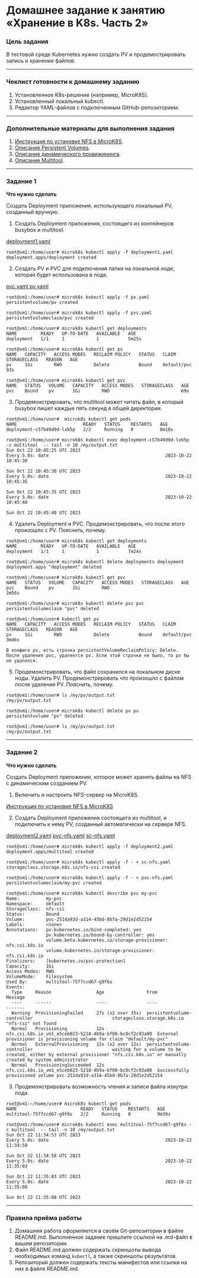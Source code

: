 # Домашнее задание к занятию «Хранение в K8s. Часть 2»

### Цель задания

В тестовой среде Kubernetes нужно создать PV и продемострировать запись и хранение файлов.

------

### Чеклист готовности к домашнему заданию

1. Установленное K8s-решение (например, MicroK8S).
2. Установленный локальный kubectl.
3. Редактор YAML-файлов с подключенным GitHub-репозиторием.

------

### Дополнительные материалы для выполнения задания

1. [Инструкция по установке NFS в MicroK8S](https://microk8s.io/docs/nfs). 
2. [Описание Persistent Volumes](https://kubernetes.io/docs/concepts/storage/persistent-volumes/). 
3. [Описание динамического провижининга](https://kubernetes.io/docs/concepts/storage/dynamic-provisioning/). 
4. [Описание Multitool](https://github.com/wbitt/Network-MultiTool).

------

### Задание 1

**Что нужно сделать**

Создать Deployment приложения, использующего локальный PV, созданный вручную.

1. Создать Deployment приложения, состоящего из контейнеров busybox и multitool.

[deployment1.yaml]()

```
root@vm1:/home/user# microk8s kubectl apply -f deployment1.yaml
deployment.apps/deployment created
```
2. Создать PV и PVC для подключения папки на локальной ноде, которая будет использована в поде.

[pvc.yaml ]()
[pv.yaml ]()

```
root@vm1:/home/user# microk8s kubectl apply -f pv.yaml
persistentvolume/pv created

root@vm1:/home/user# microk8s kubectl apply -f pvc.yaml
persistentvolumeclaim/pvc created

root@vm1:/home/user# microk8s kubectl get deployments
NAME         READY   UP-TO-DATE   AVAILABLE   AGE
deployment   1/1     1            1           5m25s

root@vm1:/home/user# microk8s kubectl get pv
NAME   CAPACITY   ACCESS MODES   RECLAIM POLICY   STATUS   CLAIM         STORAGECLASS   REASON   AGE
pv     1Gi        RWO            Delete           Bound    default/pvc                           93s

root@vm1:/home/user# microk8s kubectl get pvc
NAME   STATUS   VOLUME   CAPACITY   ACCESS MODES   STORAGECLASS   AGE
pvc    Bound    pv       1Gi        RWO                           69s
```
3. Продемонстрировать, что multitool может читать файл, в который busybox пишет каждые пять секунд в общей директории.

```
root@vm1:/home/user#  microk8s kubectl get pods
NAME                         READY   STATUS    RESTARTS   AGE
deployment-c57b49d9d-lxb5p   2/2     Running   0          6m18s

root@vm1:/home/user# microk8s kubectl exec deployment-c57b49d9d-lxb5p -c multitool  -- tail -n 10 /my/output.txt
Sun Oct 22 10:45:25 UTC 2023
Every 5.0s: date                                            2023-10-22 10:45:30

Sun Oct 22 10:45:30 UTC 2023
Every 5.0s: date                                            2023-10-22 10:45:35

Sun Oct 22 10:45:35 UTC 2023
Every 5.0s: date                                            2023-10-22 10:45:40

Sun Oct 22 10:45:40 UTC 2023
```
4. Удалить Deployment и PVC. Продемонстрировать, что после этого произошло с PV. Пояснить, почему.
```
root@vm1:/home/user# microk8s kubectl get deployments
NAME         READY   UP-TO-DATE   AVAILABLE   AGE
deployment   1/1     1            1           7m24s

root@vm1:/home/user# microk8s kubectl delete deployments deployment
deployment.apps "deployment" deleted

root@vm1:/home/user# microk8s kubectl get pvc
NAME   STATUS   VOLUME   CAPACITY   ACCESS MODES   STORAGECLASS   AGE
pvc    Bound    pv       1Gi        RWO                           2m56s

root@vm1:/home/user# microk8s kubectl delete pvc pvc
persistentvolumeclaim "pvc" deleted

root@vm1:/home/user# kubectl get pv
NAME   CAPACITY   ACCESS MODES   RECLAIM POLICY   STATUS   CLAIM         STORAGECLASS   REASON   AGE
pv     1Gi        RWO            Delete           Bound    default/pvc                           3m46s

В конфиге pv, есть строчка persistentVolumeReclaimPolicy: Delete.
После удаления pvc, удаляется pv. Если этой строчки не было, то pv бы не удалялся.
```
5. Продемонстрировать, что файл сохранился на локальном диске ноды. Удалить PV.  Продемонстрировать что произошло с файлом после удаления PV. Пояснить, почему.
```
root@vm1:/home/user# ls /my/pv/output.txt
/my/pv/output.txt

root@vm1:/home/user# microk8s kubectl delete pv pv
persistentvolume "pv" deleted

root@vm1:/home/user# ls /my/pv/output.txt
/my/pv/output.txt
```

------

### Задание 2

**Что нужно сделать**

Создать Deployment приложения, которое может хранить файлы на NFS с динамическим созданием PV.

1. Включить и настроить NFS-сервер на MicroK8S.

[Инструкция по установке NFS в MicroK8S](https://microk8s.io/docs/nfs)

2. Создать Deployment приложения состоящего из multitool, и подключить к нему PV, созданный автоматически на сервере NFS.

[deployment2.yaml]()
[pvc-nfs.yaml]()
[sc-nfs.yaml]()

```
root@vm1:/home/user# microk8s kubectl apply -f deployment2.yaml
deployment.apps/multitool created

root@vm1:/home/user# microk8s kubectl apply -f - < sc-nfs.yaml
storageclass.storage.k8s.io/nfs-csi created

root@vm1:/home/user# microk8s kubectl apply -f - < pvc-nfs.yaml
persistentvolumeclaim/my-pvc created

root@vm1:/home/user# microk8s kubectl describe pvc my-pvc
Name:          my-pvc
Namespace:     default
StorageClass:  nfs-csi
Status:        Bound
Volume:        pvc-251da93d-a314-45bd-8b7a-29d1e2d52154
Labels:        <none>
Annotations:   pv.kubernetes.io/bind-completed: yes
               pv.kubernetes.io/bound-by-controller: yes
               volume.beta.kubernetes.io/storage-provisioner: nfs.csi.k8s.io
               volume.kubernetes.io/storage-provisioner: nfs.csi.k8s.io
Finalizers:    [kubernetes.io/pvc-protection]
Capacity:      1Gi
Access Modes:  RWO
VolumeMode:    Filesystem
Used By:       multitool-75f7ccd67-g9f6s
Events:
  Type     Reason                 Age                From                                                     Message
  ----     ------                 ----               ----                                                     -------
  Warning  ProvisioningFailed     27s (x2 over 35s)  persistentvolume-controller                              storageclass.storage.k8s.io "nfs-csi" not found
  Normal   Provisioning           12s                nfs.csi.k8s.io_vm1_e5ceb823-5218-4b9a-bf08-bc8cf2c93a00  External provisioner is provisioning volume for claim "default/my-pvc"
  Normal   ExternalProvisioning   12s (x2 over 12s)  persistentvolume-controller                              waiting for a volume to be created, either by external provisioner "nfs.csi.k8s.io" or manually created by system administrator
  Normal   ProvisioningSucceeded  12s                nfs.csi.k8s.io_vm1_e5ceb823-5218-4b9a-bf08-bc8cf2c93a00  Successfully provisioned volume pvc-251da93d-a314-45bd-8b7a-29d1e2d52154

```
3. Продемонстрировать возможность чтения и записи файла изнутри пода. 
```
root@vm1:~/home/user# microk8s kubectl get pods
NAME                        READY   STATUS    RESTARTS   AGE
multitool-75f7ccd67-g9f6s   2/2     Running   0          9m39s

root@vm1:/home/user# microk8s kubectl exec multitool-75f7ccd67-g9f6s -c multitool  -- tail -n 10 /my/output.txt
Sun Oct 22 11:34:53 UTC 2023
Every 5.0s: date                                            2023-10-22 11:34:58

Sun Oct 22 11:34:58 UTC 2023
Every 5.0s: date                                            2023-10-22 11:35:03

Sun Oct 22 11:35:03 UTC 2023
Every 5.0s: date                                            2023-10-22 11:35:08

Sun Oct 22 11:35:08 UTC 2023
```

------

### Правила приёма работы

1. Домашняя работа оформляется в своём Git-репозитории в файле README.md. Выполненное задание пришлите ссылкой на .md-файл в вашем репозитории.
2. Файл README.md должен содержать скриншоты вывода необходимых команд `kubectl`, а также скриншоты результатов.
3. Репозиторий должен содержать тексты манифестов или ссылки на них в файле README.md.
